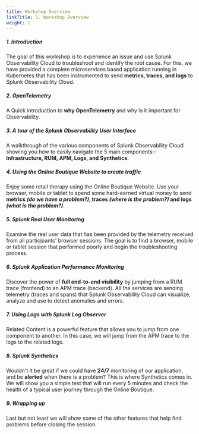 ```yaml
---
title: Workshop Overview
linkTitle: 1. Workshop Overview
weight: 1
---
```


##### 1. Introduction

The goal of this workshop is to experience an issue and use Splunk Observability Cloud to troubleshoot and identify the root cause. For this, we have provided a complete microservices based application running in Kubernetes that has been instrumented to send **metrics, traces, and logs** to Splunk Observability Cloud.

##### 2. OpenTelemetry

A Quick introduction to **why OpenTelemetry** and why is it important for Observability.

##### 3. A tour of the Splunk Observability User Interface

A walkthrough of the various components of Splunk Observability Cloud showing you how to easily navigate the 5 main components:- **Infrastructure, RUM, APM, Logs, and Synthetics**.

##### 4. Using the Online Boutique Website to create traffic

Enjoy some retail therapy using the Online Boutique Website. Use your browser, mobile or tablet to spend some hard-earned virtual money to send **metrics _(do we have a problem?)_, traces _(where is the problem?)_ and logs _(what is the problem?)_**.

##### 5. Splunk Real User Monitoring

Examine the real user data that has been provided by the telemetry received from all participants' browser sessions. The goal is to find a browser, mobile or tablet session that performed poorly and begin the troubleshooting process.

##### 6. Splunk Application Performance Monitoring

Discover the power of **full end-to-end visibility** by jumping from a RUM trace (frontend) to an APM trace (backend). All the services are sending telemetry (traces and spans) that Splunk Observability Cloud can visualize, analyze and use to detect anomalies and errors.

##### 7. Using Logs with Splunk Log Observer

Related Content is a powerful feature that allows you to jump from one component to another. In this case, we will jump from the APM trace to the logs to the related logs.

##### 8. Splunk Synthetics

Wouldn't it be great if we could have **24/7** monitoring of our application, and be **alerted** when there is a problem? This is where Synthetics comes in. We will show you a simple test that will run every 5 minutes and check the health of a typical user journey through the Online Boutique.

##### 9. Wrapping up

Last but not least we will show some of the other features that help find problems before closing the session.
